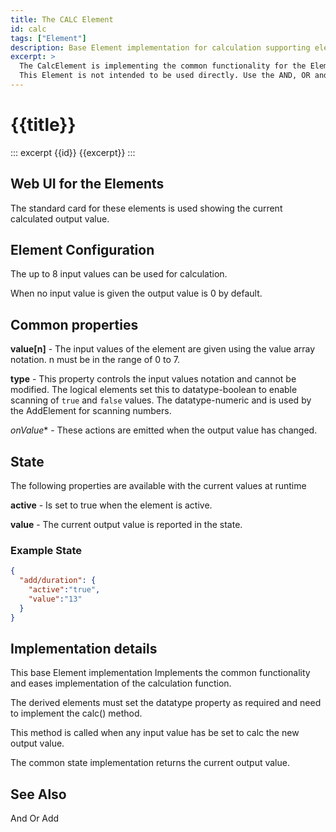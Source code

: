 ```yaml
---
title: The CALC Element
id: calc
tags: ["Element"]
description: Base Element implementation for calculation supporting elements.
excerpt: >
  The CalcElement is implementing the common functionality for the Elements that create one output value from multiple input values.
  This Element is not intended to be used directly. Use the AND, OR and ADD Elements.
---
```


# {{title}}

::: excerpt {{id}}
{{excerpt}}
:::

## Web UI for the Elements

The standard card for these elements is used showing the current calculated output value.


## Element Configuration

The up to 8 input values can be used for calculation.

When no input value is given the output value is 0 by default.


## Common properties

**value[n]** -
The input values of the element are given using the value array notation. n must be in the range of 0 to 7.

**type** -
This property controls the input values notation and cannot be modified. The logical elements set this to datatype-boolean to enable scanning of `true` and `false` values.
The datatype-numeric and is used 
by the AddElement for scanning numbers.

*onValue** -
These actions are emitted when the output value has changed.


## State

The following properties are available with the current values at runtime

**active** - Is set to true when the element is active.

**value** -
The current output value is reported in the state.



### Example State

``` json
{
  "add/duration": {
    "active":"true",
    "value":"13"
  }
}
```


## Implementation details

This base Element implementation 
Implements the common functionality and eases implementation of the calculation function.

The derived elements must set the datatype property as required and need to implement the calc() method.

This method is called when any input value has be set to calc the new output value.

The common state implementation returns the current output value.


## See Also

And
Or
Add